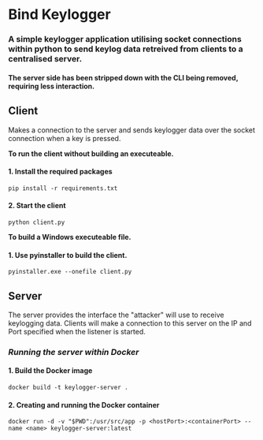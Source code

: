 # Bind Keylogger

### A simple keylogger application utilising socket connections within python to send keylog data retreived from clients to a centralised server.

#### The server side has been stripped down with the CLI being removed, requiring less interaction.

## **Client**

Makes a connection to the server and sends keylogger data over the socket connection when a key is pressed.

**To run the client without building an executeable.**

#### 1. Install the required packages

```console
pip install -r requirements.txt
```

#### 2. Start the client

```console
python client.py
```

**To build a Windows executeable file.**

#### 1. Use pyinstaller to build the client.

```console
pyinstaller.exe --onefile client.py
```

## **Server**

The server provides the interface the "attacker" will use to receive keylogging data. Clients will make a connection to this server on the IP and Port specified when the listener is started.

### **_Running the server within Docker_**

#### 1. Build the Docker image

```console
docker build -t keylogger-server .
```

#### 2. Creating and running the Docker container

```console
docker run -d -v "$PWD":/usr/src/app -p <hostPort>:<containerPort> --name <name> keylogger-server:latest
```

